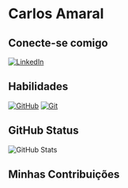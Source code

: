 # Carlos Amaral

## Conecte-se comigo
[![LinkedIn](https://img.shields.io/badge/LinkedIn-000?style=for-the-badge&logo=linkedin&logoColor=0E76A8)](https://www.linkedin.com/in/carlos-amaral-1b86081a5/)
## Habilidades
[![GitHub](https://img.shields.io/badge/GitHub-000?style=for-the-badge&logo=github&logoColor=0E76A8)](https://github.com/CarlosAmaralCM)
[![Git](https://img.shields.io/badge/Git-000?style=for-the-badge&logo=git&logoColor=0E76A8)](https://github.com/CarlosAmaralCM)

## GitHub Status
![GitHub Stats](https://github-readme-stats.vercel.app/api?username=CarlosAmaralCM&theme=transparent&bg_color=000&border_color=30A3DC&show_icons=true&icon_color=30A3DC&title_color=E94D5F&text_color=FFF)

## Minhas Contribuições